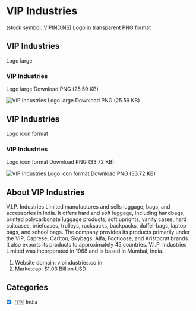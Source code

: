 # VIP Industries
 (stock symbol: VIPIND.NS) Logo in transparent PNG format

## VIP Industries
 Logo large

### VIP Industries
 Logo large Download PNG (25.59 KB)

![VIP Industries
 Logo large Download PNG (25.59 KB)](/img/orig/VIPIND.NS_BIG-e77e47a6.png)

## VIP Industries
 Logo icon format

### VIP Industries
 Logo icon format Download PNG (33.72 KB)

![VIP Industries
 Logo icon format Download PNG (33.72 KB)](/img/orig/VIPIND.NS-b0ed0c28.png)

## About VIP Industries


V.I.P. Industries Limited manufactures and sells luggage, bags, and accessories in India. It offers hard and soft luggage, including handbags, printed polycarbonate luggage products, soft uprights, vanity cases, hard suitcases, briefcases, trolleys, rucksacks, backpacks, duffel-bags, laptop bags, and school bags. The company provides its products primarily under the VIP, Caprese, Carlton, Skybags, Alfa, Footloose, and Aristocrat brands. It also exports its products to approximately 45 countries. V.I.P. Industries Limited was incorporated in 1968 and is based in Mumbai, India.

1. Website domain: vipindustries.co.in
2. Marketcap: $1.03 Billion USD


## Categories
- [x] 🇮🇳 India
